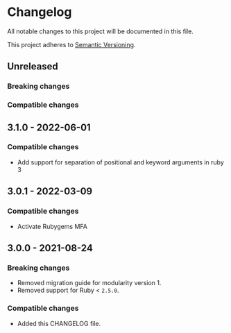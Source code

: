 # Changelog
All notable changes to this project will be documented in this file.

This project adheres to [Semantic Versioning](http://semver.org/spec/v2.0.0.html).

## Unreleased

### Breaking changes

### Compatible changes


## 3.1.0 - 2022-06-01

### Compatible changes

- Add support for separation of positional and keyword arguments in ruby 3


## 3.0.1 - 2022-03-09

### Compatible changes

- Activate Rubygems MFA


## 3.0.0 - 2021-08-24

### Breaking changes

- Removed migration guide for modularity version 1.
- Removed support for Ruby < `2.5.0`.

### Compatible changes

- Added this CHANGELOG file.
